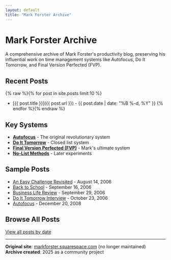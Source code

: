 ```yaml
---
layout: default
title: "Mark Forster Archive"
---
```


# Mark Forster Archive

A comprehensive archive of Mark Forster's productivity blog, preserving his influential work on time management systems like Autofocus, Do It Tomorrow, and Final Version Perfected (FVP).

## Recent Posts

{% raw %}{% for post in site.posts limit:10 %}
- [{{ post.title }}]({{ post.url }}) - {{ post.date | date: "%B %-d, %Y" }}
{% endfor %}{% endraw %}

## Key Systems

- **[Autofocus](/2008/12/20/autofocus/)** - The original revolutionary system
- **[Do It Tomorrow](/2006/10/23/do-it-tomorrow-interview/)** - Closed list system 
- **[Final Version Perfected (FVP)](/2015/05/27/a-day-with-fvp/)** - Mark's ultimate system
- **[No-List Methods](/2016/04/17/no-list-tag/)** - Later experiments

## Sample Posts

- [An Easy Challenge Revisited](/2006/08/14/an-easy-challenge-revisited/) - August 14, 2006
- [Back to School](/2006/09/16/back-to-school/) - September 16, 2006
- [Business Life Review](/2006/09/29/business-life-review/) - September 29, 2006
- [Do It Tomorrow Interview](/2006/10/23/do-it-tomorrow-interview/) - October 23, 2006
- [Autofocus](/2008/12/20/autofocus/) - December 20, 2008

## Browse All Posts

[View all posts by date](/posts/)

---

**Original site**: [markforster.squarespace.com](http://markforster.squarespace.com) (no longer maintained)  
**Archive created**: 2025 as a community project 